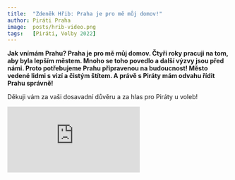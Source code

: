 ```yaml
---
title:  "Zdeněk Hřib: Praha je pro mě můj domov!"
author: Piráti Praha
image:  posts/hrib-video.png
tags:   [Piráti, Volby 2022]
---
```

 
**Jak vnímám Prahu? Praha je pro mě můj domov. Čtyři roky pracuji na tom, aby byla lepším městem. Mnoho se toho povedlo a další výzvy jsou před námi. Proto potřebujeme Prahu připravenou na budoucnost! Město vedené lidmi s vizí a čistým štítem.  A právě s Piráty mám odvahu řídit Prahu správně!**

Děkuji vám za vaši dosavadní důvěru a za hlas pro Piráty u voleb! 

<iframe src="https://www.facebook.com/plugins/video.php?height=314&href=https%3A%2F%2Fwww.facebook.com%2Fzdenek.hrib.primator%2Fvideos%2F635560254583945%2F&show_text=false&width=560&t=0" style="border:none;overflow:hidden" scrolling="no" frameborder="0" allowfullscreen="true" allow="autoplay; clipboard-write; encrypted-media; picture-in-picture; web-share" allowFullScreen="true"></iframe>
 
